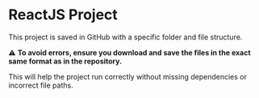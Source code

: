 # ReactJS Project

This project is saved in GitHub with a specific folder and file structure.  

⚠️ **To avoid errors, ensure you download and save the files in the exact same format as in the repository.**  

This will help the project run correctly without missing dependencies or incorrect file paths.  
